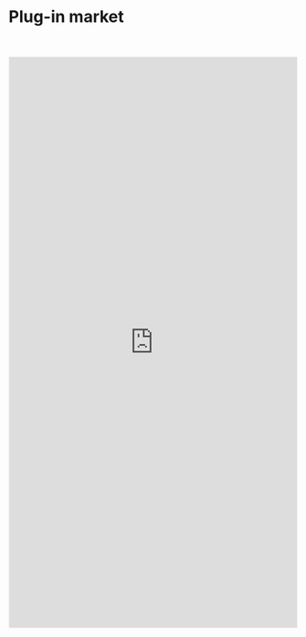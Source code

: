 # Plug-in market 

<CodeGroup>
  <CodeGroupItem title=" LLM  ">
<br/>
<br/> 

<iframe src="https://api.xiaomingio.top/esp-ai/search?q=keywords:esp-ai-plugin-llm"  style="width:100%;height:1000px;border:1px solid #efefef;"/>

  </CodeGroupItem>

  <CodeGroupItem title=" TTS  ">
<br/>
<br/> 
<iframe src="https://api.xiaomingio.top/esp-ai/search?q=keywords:esp-ai-plugin-tts"  style="width:100%;height:1000px;border:1px solid #efefef;"/>

  </CodeGroupItem>

  <CodeGroupItem title="IAT " active>
<br/>
<br/> 

<iframe src="https://api.xiaomingio.top/esp-ai/search?q=keywords:esp-ai-plugin-iat"  style="width:100%;height:1000px;border:1px solid #efefef;"/> 

  </CodeGroupItem>
</CodeGroup>
 